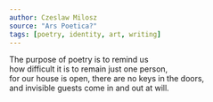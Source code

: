 ```yaml
---
author: Czeslaw Milosz
source: "Ars Poetica?"
tags: [poetry, identity, art, writing]
---
```

The purpose of poetry is to remind us  
how difficult it is to remain just one person,  
for our house is open, there are no keys in the doors,  
and invisible guests come in and out at will. 